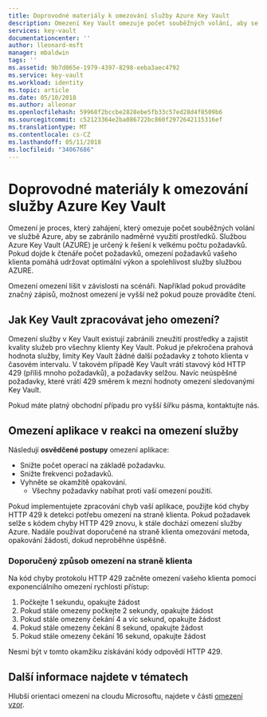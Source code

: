 ```yaml
---
title: Doprovodné materiály k omezování služby Azure Key Vault
description: Omezení Key Vault omezuje počet souběžných volání, aby se zabránilo nadměrné využití prostředků.
services: key-vault
documentationcenter: ''
author: lleonard-msft
manager: mbaldwin
tags: ''
ms.assetid: 9b7d065e-1979-4397-8298-eeba3aec4792
ms.service: key-vault
ms.workload: identity
ms.topic: article
ms.date: 05/10/2018
ms.author: alleonar
ms.openlocfilehash: 59968f2bccbe2828ebe5fb33c57ed28d4f8509b6
ms.sourcegitcommit: c52123364e2ba086722bc860f2972642115316ef
ms.translationtype: MT
ms.contentlocale: cs-CZ
ms.lasthandoff: 05/11/2018
ms.locfileid: "34067686"
---
```

# <a name="azure-key-vault-throttling-guidance"></a>Doprovodné materiály k omezování služby Azure Key Vault

Omezení je proces, který zahájení, který omezuje počet souběžných volání ve službě Azure, aby se zabránilo nadměrné využití prostředků. Službou Azure Key Vault (AZURE) je určený k řešení k velkému počtu požadavků. Pokud dojde k čtenáře počet požadavků, omezení požadavků vašeho klienta pomáhá udržovat optimální výkon a spolehlivost služby službou AZURE.

Omezení omezení lišit v závislosti na scénáři. Například pokud provádíte značný zápisů, možnost omezení je vyšší než pokud pouze provádíte čtení.

## <a name="how-does-key-vault-handle-its-limits"></a>Jak Key Vault zpracovávat jeho omezení?

Omezení služby v Key Vault existují zabránili zneužití prostředky a zajistit kvality služeb pro všechny klienty Key Vault. Pokud je překročena prahová hodnota služby, limity Key Vault žádné další požadavky z tohoto klienta v časovém intervalu. V takovém případě Key Vault vrátí stavový kód HTTP 429 (příliš mnoho požadavků), a požadavky selžou. Navíc neúspěšné požadavky, které vrátí 429 směrem k mezní hodnoty omezení sledovanými Key Vault. 

Pokud máte platný obchodní případu pro vyšší šířku pásma, kontaktujte nás.


## <a name="how-to-throttle-your-app-in-response-to-service-limits"></a>Omezení aplikace v reakci na omezení služby

Následují **osvědčené postupy** omezení aplikace:
- Snižte počet operací na základě požadavku.
- Snižte frekvenci požadavků.
- Vyhněte se okamžitě opakování. 
    - Všechny požadavky nabíhat proti vaší omezení použití.

Pokud implementujete zpracování chyb vaší aplikace, použijte kód chyby HTTP 429 k detekci potřebu omezení na straně klienta. Pokud požadavek selže s kódem chyby HTTP 429 znovu, k stále dochází omezení služby Azure. Nadále používat doporučené na straně klienta omezování metoda, opakování žádosti, dokud neproběhne úspěšně.

### <a name="recommended-client-side-throttling-method"></a>Doporučený způsob omezení na straně klienta

Na kód chyby protokolu HTTP 429 začněte omezení vašeho klienta pomocí exponenciálního omezení rychlosti přístup:

1. Počkejte 1 sekundu, opakujte žádost
2. Pokud stále omezeny počkejte 2 sekundy, opakujte žádost
3. Pokud stále omezeny čekání 4 a víc sekund, opakujte žádost
4. Pokud stále omezeny čekání 8 sekund, opakujte žádost
5. Pokud stále omezeny čekání 16 sekund, opakujte žádost

Nesmí být v tomto okamžiku získávání kódy odpovědí HTTP 429.

## <a name="see-also"></a>Další informace najdete v tématech

Hlubší orientaci omezení na cloudu Microsoftu, najdete v části [omezení vzor](https://docs.microsoft.com/azure/architecture/patterns/throttling).

